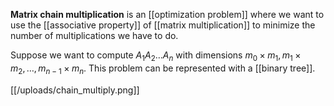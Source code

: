 **Matrix chain multiplication** is an [[optimization problem]] where we want to use the [[associative property]] of [[matrix multiplication]] to minimize the number of multiplications we have to do.

Suppose we want to compute $A_1 A_2 \dots A_n$ with dimensions $m_0 \times m_1, m_1 \times m_2, \dots, m_{n-1} \times m_n$. This problem can be represented with a [[binary tree]].

[[/uploads/chain_multiply.png]]